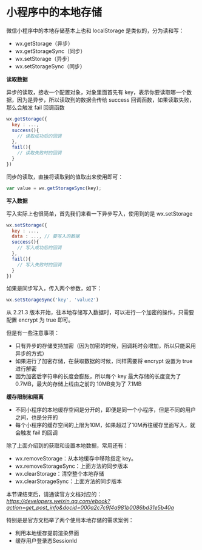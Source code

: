 # 小程序中的本地存储

微信小程序中的本地存储基本上也和 localStorage 是类似的，分为读和写：

- wx.getStorage（异步）
- wx.getStorageSync（同步）
- wx.setStorage（异步）
- wx.setStorageSync（同步）



**读取数据**

异步的读取，接收一个配置对象，对象里面首先有 key，表示你要读取哪一个数据，因为是异步，所以读取到的数据会传给 success 回调函数，如果读取失败，那么会触发 fail 回调函数

```js
wx.getStorage({
  key : ...,
  success(){
    // 读取成功后的回调
  },
  fail(){
    // 读取失败时的回调
  }
})
```



同步的读取，直接将读取到的值取出来使用即可：

```js
var value = wx.getStorageSync(key);
```



**写入数据**

写入实际上也很简单，首先我们来看一下异步写入，使用到的是 wx.setStorage

```js
wx.setStorage({
  key : ...,
  data : ..., // 要写入的数据
  success(){
    // 写入成功后的回调
  },
  fail(){
    // 写入失败时的回调
  }
})
```

如果是同步写入，传入两个参数，如下：

```js
wx.setStorageSync('key', 'value2')
```



从 2.21.3 版本开始，往本地存储写入数据时，可以进行一个加密的操作，只需要配置 encrypt 为 true 即可。

但是有一些注意事项：

- 只有异步的存储支持加密（因为加密的时候，回调耗时会增加，所以只能采用异步的方式）
- 如果进行了加密存储，在获取数据的时候，同样需要将 encrypt 设置为 true 进行解密
- 因为加密后字符串的长度会膨胀，所以每个 key 最大存储的长度变为了 0.7MB，最大的存储上线由之前的 10MB变为了 7.1MB



**缓存限制和隔离**

- 不同小程序的本地缓存空间是分开的，即便是同一个小程序，但是不同的用户之间，也是分开的
- 每个小程序的缓存空间的上限为10M，如果超过了10M再往缓存里面写入，就会触发 fail 的回调



除了上面介绍到的获取和设置本地数据，常用还有：

- wx.removeStorage：从本地缓存中移除指定 key。
- wx.removeStorageSync：上面方法的同步版本
- wx.clearStorage：清空整个本地存储
- wx.clearStorageSync：上面方法的同步版本



本节课结束后，请通读官方文档对应的：*https://developers.weixin.qq.com/ebook?action=get_post_info&docid=000a2c7c9f4a981b0086bd31e5b40a*

特别是是官方文档举了两个使用本地存储的需求案例：

- 利用本地缓存提前渲染界面
- 缓存用户登录态SessionId